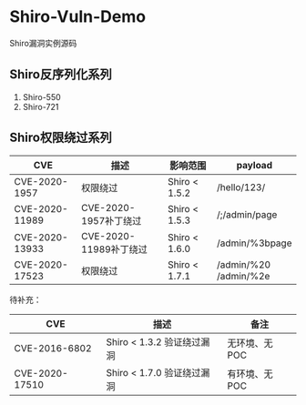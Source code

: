 # Shiro-Vuln-Demo
Shiro漏洞实例源码

## Shiro反序列化系列
1. Shiro-550
2. Shiro-721

## Shiro权限绕过系列
| CVE            | 描述                   | 影响范围      | payload                  |
| -------------- | ---------------------- | ------------- | ------------------------ |
| CVE-2020-1957  | 权限绕过               | Shiro < 1.5.2 | /hello/123/              |
| CVE-2020-11989 | CVE-2020-1957补丁绕过  | Shiro < 1.5.3 | /;/admin/page            |
| CVE-2020-13933 | CVE-2020-11989补丁绕过 | Shiro < 1.6.0 | /admin/%3bpage           |
| CVE-2020-17523 | 权限绕过               | Shiro < 1.7.1 | /admin/%20<br>/admin/%2e |

待补充：

| CVE            | 描述                       | 备注          |
| -------------- | -------------------------- | ------------- |
| CVE-2016-6802  | Shiro < 1.3.2 验证绕过漏洞 | 无环境、无POC |
| CVE-2020-17510 | Shiro < 1.7.0 验证绕过漏洞 | 有环境、无POC |

